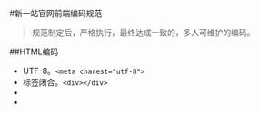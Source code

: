 #新一站官网前端编码规范

> 规范制定后，严格执行，最终达成一致的，多人可维护的编码。

##HTML编码
* UTF-8。```<meta charest="utf-8">```
* 标签闭合。```<div></div>```
* 
* 

